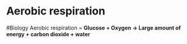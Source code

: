 # Aerobic respiration
#Biology 
Aerobic respiration = **Glucose + Oxygen -> Large amount of energy + carbon dioxide + water**

